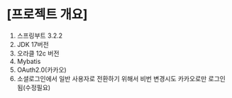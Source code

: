 # [프로젝트 개요]

1. 스프링부트 3.2.2
2. JDK 17버전
3. 오라클 12c 버전
4. Mybatis 
5. OAuth2.0(카카오)
6. 소셜로그인에서 일반 사용자로 전환하기 위해서 비번 변경시도 카카오로만 로그인됨(수정필요)
